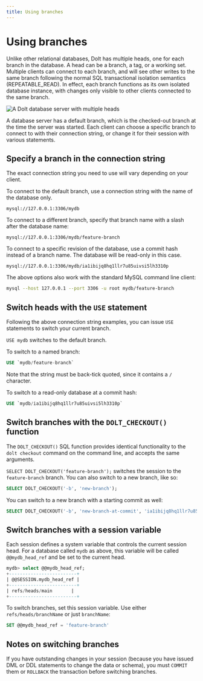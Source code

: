 ```yaml
---
title: Using branches
---
```


# Using branches

Unlike other relational databases, Dolt has multiple heads, one for
each branch in the database. A head can be a branch, a tag, or a
working set. Multiple clients can connect to each branch, and will see
other writes to the same branch following the normal SQL transactional
isolation semantics (REPEATABLE_READ). In effect, each branch
functions as its own isolated database instance, with changes only
visible to other clients connected to the same branch.

![A Dolt database server with multiple heads](../../.gitbook/assets/dolt-server-branches.png)

A database server has a default branch, which is the checked-out
branch at the time the server was started. Each client can choose a
specific branch to connect to with their connection string, or change it
for their session with various statements.

## Specify a branch in the connection string

The exact connection string you need to use will vary depending on
your client.

To connect to the default branch, use a connection string with the name
of the database only.

`mysql://127.0.0.1:3306/mydb`

To connect to a different branch, specify that branch name with a
slash after the database name:

`mysql://127.0.0.1:3306/mydb/feature-branch`

To connect to a specific revision of the database, use a commit hash
instead of a branch name. The database will be read-only in this case.

`mysql://127.0.0.1:3306/mydb/ia1ibijq8hq1llr7u85uivsi5lh3310p`

The above options also work with the standard MySQL command line
client:

```sh
mysql --host 127.0.0.1 --port 3306 -u root mydb/feature-branch
```

## Switch heads with the `USE` statement

Following the above connection string examples, you can issue `USE`
statements to switch your current branch.

`USE mydb` switches to the default branch.

To switch to a named branch:

```sql
USE `mydb/feature-branch`
```

Note that the string must be back-tick quoted, since it contains a `/`
character.

To switch to a read-only database at a commit hash:

```sql
USE `mydb/ia1ibijq8hq1llr7u85uivsi5lh3310p`
```

## Switch branches with the `DOLT_CHECKOUT()` function

The `DOLT_CHECKOUT()` SQL function provides identical functionality to
the `dolt checkout` command on the command line, and accepts the same
arguments.

`SELECT DOLT_CHECKOUT('feature-branch');` switches the session to the
`feature-branch` branch. You can also switch to a new branch, like so:

```sql
SELECT DOLT_CHECKOUT('-b', 'new-branch');
```

You can switch to a new branch with a starting commit as well:

```sql
SELECT DOLT_CHECKOUT('-b', 'new-branch-at-commit', 'ia1ibijq8hq1llr7u85uivsi5lh3310p')
```

## Switch branches with a session variable

Each session defines a system variable that controls the current
session head. For a database called `mydb` as above, this variable
will be called `@@mydb_head_ref` and be set to the current head.

```sql
mydb> select @@mydb_head_ref;
+-------------------------+
| @@SESSION.mydb_head_ref |
+-------------------------+
| refs/heads/main       |
+-------------------------+
```

To switch branches, set this session variable. Use either
`refs/heads/branchName` or just `branchName`:

```sql
SET @@mydb_head_ref = 'feature-branch'
```

## Notes on switching branches

If you have outstanding changes in your session (because you have
issued DML or DDL statements to change the data or schema), you must
`COMMIT` them or `ROLLBACK` the transaction before switching branches.
